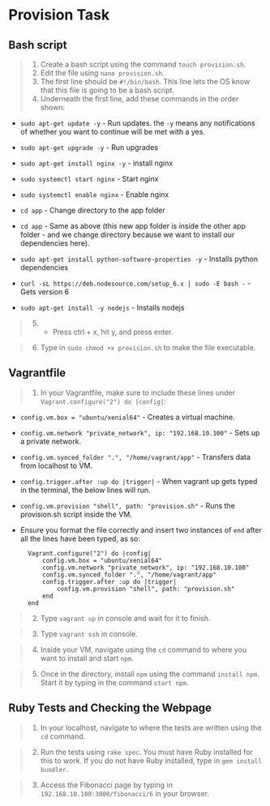 # Provision Task

## Bash script

> 1. Create a bash script using the command `touch provision.sh`.
> 2. Edit the file using `nano provision.sh`.
> 3. The first line should be `#!/bin/bash`. This line lets the OS know
that this file is going to be a bash script.
> 4. Underneath the first line, add these commands in the order shown:

* `sudo apt-get update -y` - Run updates. the `-y` means any notifications
of whether you want to continue will be met with a yes.

* `sudo apt-get upgrade -y` - Run upgrades

* `sudo apt-get install nginx -y` - install nginx

* `sudo systemctl start nginx` - Start nginx

* `sudo systemctl enable nginx` - Enable nginx

* `cd app` - Change directory to the app folder

* `cd app` - Same as above (this new app folder is inside the other app folder -
and we change directory because we want to install our dependencies here).

* `sudo apt-get install python-software-properties -y` - Installs python dependencies

* `curl -sL https://deb.nodesource.com/setup_6.x | sudo -E bash -` - Gets version 6

* `sudo apt-get install -y nodejs` - Installs nodejs

> 5. - Press ctrl + x, hit y, and press enter.

> 6. Type in `sudo chmod +x provision.sh` to make the file executable.

## Vagrantfile

> 1. In your Vagrantfile, make sure to include these lines under `Vagrant.configure("2") do |config|`:

* `config.vm.box = "ubuntu/xenial64"` - Creates a virtual machine.

* `config.vm.network "private_network", ip: "192.168.10.100"` - Sets up a private network.

* `config.vm.synced_folder ".", "/home/vagrant/app"` - Transfers data from localhost to VM.

* `config.trigger.after :up do |trigger|` - When vagrant up gets typed in the terminal, the
below lines will run.

* `config.vm.provision "shell", path: "provision.sh"` - Runs the provision.sh script inside the VM.

* Ensure you format the file correctly and insert two instances of `end` after all the lines have been typed, as so:

        Vagrant.configure("2") do |config|
            config.vm.box = "ubuntu/xenial64"
            config.vm.network "private_network", ip: "192.168.10.100"
            config.vm.synced_folder ".", "/home/vagrant/app"
            config.trigger.after :up do |trigger|
                config.vm.provision "shell", path: "provision.sh"
            end
        end

> 2. Type `vagrant up` in console and wait for it to finish.

> 3. Type `vagrant ssh` in console.

> 4. Inside your VM, navigate using the `cd` command to where you want to install and start `npm`.

> 5. Once in the directory, install `npm` using the command `install npm`. Start it by typing in the command `start npm`.

## Ruby Tests and Checking the Webpage

> 1. In your localhost, navigate to where the tests are written using the `cd` command.

> 2. Run the tests using `rake spec`. You must have Ruby installed for this to work. If you do not have Ruby installed, type in `gem install bundler`.

> 3. Access the Fibonacci page by typing in `192.168.10.100:3000/fibonacci/6` in your browser.